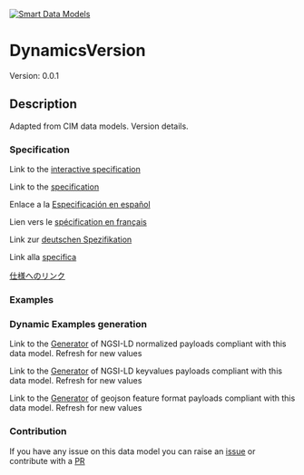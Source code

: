 [![Smart Data Models](https://smartdatamodels.org/wp-content/uploads/2022/01/SmartDataModels_logo.png "Logo")](https://smartdatamodels.org)
# DynamicsVersion
Version: 0.0.1

## Description 

Adapted from CIM data models. Version details.
### Specification

Link to the [interactive specification](https://swagger.lab.fiware.org/?url=https://smart-data-models.github.io/dataModel.EnergyCIM/DynamicsVersion/swagger.yaml)

Link to the [specification](https://github.com/smart-data-models/dataModel.EnergyCIM/blob/master/DynamicsVersion/doc/spec.md)

Enlace a la [Especificación en español](https://github.com/smart-data-models/dataModel.EnergyCIM/blob/master/DynamicsVersion/doc/spec_ES.md)

Lien vers le [spécification en français](https://github.com/smart-data-models/dataModel.EnergyCIM/blob/master/DynamicsVersion/doc/spec_FR.md)

Link zur [deutschen Spezifikation](https://github.com/smart-data-models/dataModel.EnergyCIM/blob/master/DynamicsVersion/doc/spec_DE.md)

Link alla [specifica](https://github.com/smart-data-models/dataModel.EnergyCIM/blob/master/DynamicsVersion/doc/spec_IT.md)

[仕様へのリンク](https://github.com/smart-data-models/dataModel.EnergyCIM/blob/master/DynamicsVersion/doc/spec_JA.md)
### Examples
### Dynamic Examples generation

Link to the [Generator](https://smartdatamodels.org/extra/ngsi-ld_generator.php?schemaUrl=https://raw.githubusercontent.com/smart-data-models/dataModel.EnergyCIM/master/DynamicsVersion/schema.json&email=info@smartdatamodels.org) of NGSI-LD normalized payloads compliant with this data model. Refresh for new values

Link to the [Generator](https://smartdatamodels.org/extra/ngsi-ld_generator_keyvalues.php?schemaUrl=https://raw.githubusercontent.com/smart-data-models/dataModel.EnergyCIM/master/DynamicsVersion/schema.json&email=info@smartdatamodels.org) of NGSI-LD keyvalues payloads compliant with this data model. Refresh for new values

Link to the [Generator](https://smartdatamodels.org/extra/geojson_features_generator.php?schemaUrl=https://raw.githubusercontent.com/smart-data-models/dataModel.EnergyCIM/master/DynamicsVersion/schema.json&email=info@smartdatamodels.org) of geojson feature format payloads compliant with this data model. Refresh for new values
### Contribution

 If you have any issue on this data model you can raise an [issue](https://github.com/smart-data-models/dataModel.EnergyCIM/issues)  or contribute with a [PR](https://github.com/smart-data-models/dataModel.EnergyCIM/pulls)